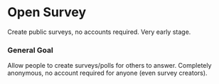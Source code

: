 # Open Survey
Create public surveys, no accounts required. Very early stage.

### General Goal
Allow people to create surveys/polls for others to answer. Completely anonymous, no account required for anyone (even survey creators).
